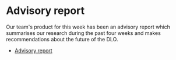 Advisory report
===

Our team's product for this week has been an advisory report which summarises our
research during the past four weeks and makes recommendations about the future
of the DLO.

- [Advisory report](https://docs.google.com/document/d/1I_Z_zxWfI7qbTzNpTBYfP2siCoOlkLXQpMSGBsUKjoQ/edit?usp=sharing)
